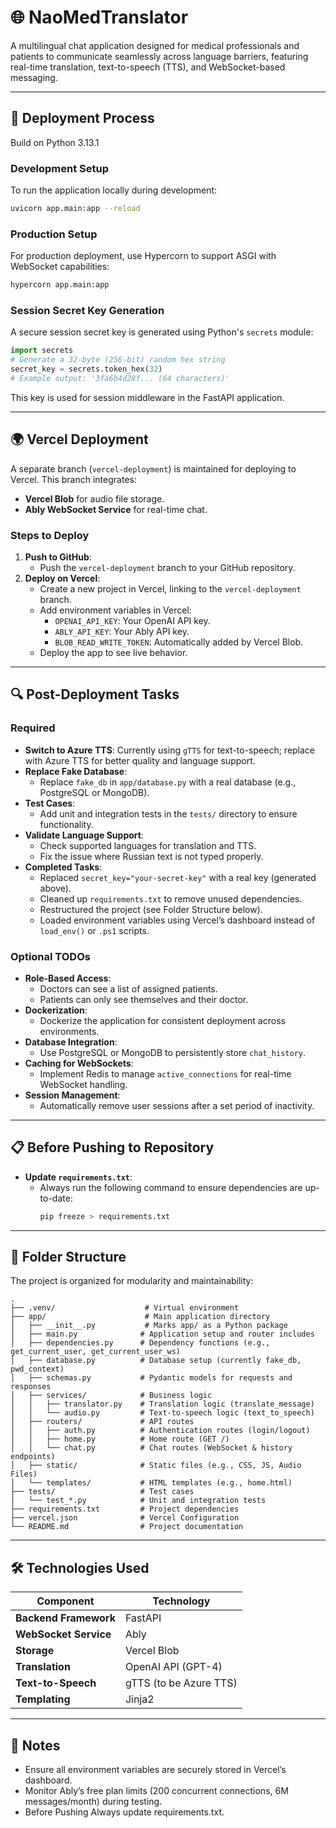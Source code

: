 # 🌐 NaoMedTranslator

A multilingual chat application designed for medical professionals and patients to communicate seamlessly across language barriers, featuring real-time translation, text-to-speech (TTS), and WebSocket-based messaging.

---

## 🚀 Deployment Process

Build on Python 3.13.1

### Development Setup
To run the application locally during development:

```bash
uvicorn app.main:app --reload
```

### Production Setup
For production deployment, use Hypercorn to support ASGI with WebSocket capabilities:

```bash
hypercorn app.main:app
```

### Session Secret Key Generation
A secure session secret key is generated using Python's `secrets` module:

```python
import secrets
# Generate a 32-byte (256-bit) random hex string
secret_key = secrets.token_hex(32)
# Example output: '3fa6b4d28f... (64 characters)'
```

This key is used for session middleware in the FastAPI application.

---

## 🌍 Vercel Deployment

A separate branch (`vercel-deployment`) is maintained for deploying to Vercel. This branch integrates:
- **Vercel Blob** for audio file storage.
- **Ably WebSocket Service** for real-time chat.

### Steps to Deploy
1. **Push to GitHub**:
   - Push the `vercel-deployment` branch to your GitHub repository.
2. **Deploy on Vercel**:
   - Create a new project in Vercel, linking to the `vercel-deployment` branch.
   - Add environment variables in Vercel:
     - `OPENAI_API_KEY`: Your OpenAI API key.
     - `ABLY_API_KEY`: Your Ably API key.
     - `BLOB_READ_WRITE_TOKEN`: Automatically added by Vercel Blob.
   - Deploy the app to see live behavior.

---

## 🔍 Post-Deployment Tasks

### Required
- **Switch to Azure TTS**: Currently using `gTTS` for text-to-speech; replace with Azure TTS for better quality and language support.
- **Replace Fake Database**:
  - Replace `fake_db` in `app/database.py` with a real database (e.g., PostgreSQL or MongoDB).
- **Test Cases**:
  - Add unit and integration tests in the `tests/` directory to ensure functionality.
- **Validate Language Support**:
  - Check supported languages for translation and TTS.
  - Fix the issue where Russian text is not typed properly.
- **Completed Tasks**:
  - Replaced `secret_key="your-secret-key"` with a real key (generated above).
  - Cleaned up `requirements.txt` to remove unused dependencies.
  - Restructured the project (see Folder Structure below).
  - Loaded environment variables using Vercel’s dashboard instead of `load_env()` or `.ps1` scripts.

### Optional TODOs
- **Role-Based Access**:
  - Doctors can see a list of assigned patients.
  - Patients can only see themselves and their doctor.
- **Dockerization**:
  - Dockerize the application for consistent deployment across environments.
- **Database Integration**:
  - Use PostgreSQL or MongoDB to persistently store `chat_history`.
- **Caching for WebSockets**:
  - Implement Redis to manage `active_connections` for real-time WebSocket handling.
- **Session Management**:
  - Automatically remove user sessions after a set period of inactivity.

---

## 📋 Before Pushing to Repository

- **Update `requirements.txt`**:
  - Always run the following command to ensure dependencies are up-to-date:
    ```bash
    pip freeze > requirements.txt
    ```

---

## 📂 Folder Structure

The project is organized for modularity and maintainability:

```
.
├── .venv/                    # Virtual environment
├── app/                      # Main application directory
│   ├── __init__.py           # Marks app/ as a Python package
│   ├── main.py              # Application setup and router includes
│   ├── dependencies.py      # Dependency functions (e.g., get_current_user, get_current_user_ws)
│   ├── database.py          # Database setup (currently fake_db, pwd_context)
│   ├── schemas.py           # Pydantic models for requests and responses
│   ├── services/            # Business logic
│   │   ├── translator.py    # Translation logic (translate_message)
│   │   └── audio.py         # Text-to-speech logic (text_to_speech)
│   ├── routers/             # API routes
│   │   ├── auth.py          # Authentication routes (login/logout)
│   │   ├── home.py          # Home route (GET /)
│   │   └── chat.py          # Chat routes (WebSocket & history endpoints)
│   ├── static/              # Static files (e.g., CSS, JS, Audio Files)
│   └── templates/           # HTML templates (e.g., home.html)
├── tests/                   # Test cases
│   └── test_*.py            # Unit and integration tests
├── requirements.txt         # Project dependencies
├── vercel.json              # Vercel Configuration
└── README.md                # Project documentation
```

---

## 🛠️ Technologies Used

| **Component**         | **Technology**         |
|-----------------------|------------------------|
| **Backend Framework** | FastAPI               |
| **WebSocket Service** | Ably                  |
| **Storage**           | Vercel Blob           |
| **Translation**       | OpenAI API (GPT-4)    |
| **Text-to-Speech**    | gTTS (to be Azure TTS)|
| **Templating**        | Jinja2                |

---

## 📝 Notes
- Ensure all environment variables are securely stored in Vercel’s dashboard.
- Monitor Ably’s free plan limits (200 concurrent connections, 6M messages/month) during testing.
- Before Pushing Always update requirements.txt.